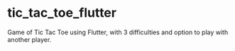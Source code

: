 # tic_tac_toe_flutter

Game of Tic Tac Toe using Flutter, with 3 difficulties and option to play with another player.
